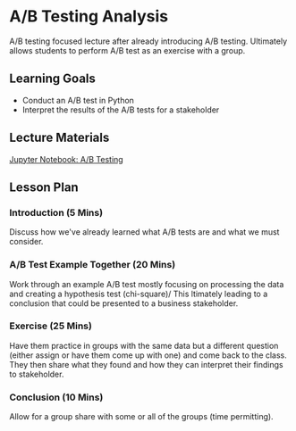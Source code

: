 # A/B Testing Analysis

A/B testing focused lecture after already introducing A/B testing. Ultimately allows students to perform A/B test as an exercise with a group.

## Learning Goals

- Conduct an A/B test in Python
- Interpret the results of the A/B tests for a stakeholder

## Lecture Materials

[Jupyter Notebook: A/B Testing](ab_testing.ipynb)

## Lesson Plan

### Introduction (5 Mins)

Discuss how we've already learned what A/B tests are and what we must consider.

### A/B Test Example Together (20 Mins)

Work through an example A/B test mostly focusing on processing the data and creating a hypothesis test (chi-square)/ This ltimately leading to a conclusion that could be presented to a business stakeholder.

### Exercise (25 Mins)

Have them practice in groups with the same data but a different question (either assign or have them come up with one) and come back to the class. They then share what they found and how they can interpret their findings to stakeholder.

### Conclusion (10 Mins)

Allow for a group share with some or all of the groups (time permitting).

